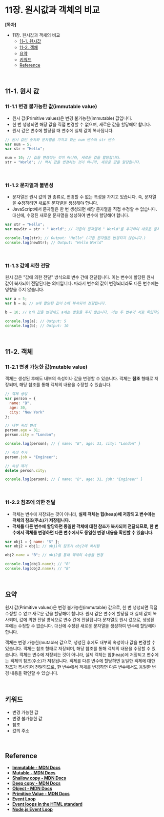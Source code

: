 # 11장. 원시값과 객체의 비교

**[목차]**
- 11장. 원시값과 객체의 비교
  - [11-1. 원시값](#11-1-원시값)
  - [11-2. 객체](#11-2-객체)
  - [요약](#요약)
  - [키워드](#키워드)
  - [Reference](#reference)

<br>

## 11-1. 원시 값

### 11-1.1 변경 불가능한 값(immutable value)
- 원시 값(Primitive values)은 변경 불가능한(immutable) 값입니다. 
- 한 번 생성되면 해당 값을 직접 변경할 수 없으며, 새로운 값을 할당해야 합니다.
- 원시 값은 변수에 할당될 때 변수에 실제 값이 복사됩니다.

```jsx
// 원시 값인 숫자와 문자열을 가지고 있는 num 변수와 str 변수
var num = 5;
var str = "Hello";

num = 10; // 값을 변경하는 것이 아니라, 새로운 값을 할당합니다.
str = "World"; // 역시 값을 변경하는 것이 아니라, 새로운 값을 할당합니다.
```

<br>

### 11-1.2 문자열과 불변성
- 문자열은 원시 값의 한 종류로, 변경할 수 없는 특성을 가지고 있습니다. 즉, 문자열을 수정하려면 새로운 문자열을 생성해야 합니다.
- JavaScript에서 문자열은 한 번 생성되면 해당 문자열을 직접 수정할 수 없습니다. 대신에, 수정된 새로운 문자열을 생성하여 변수에 할당해야 합니다.

```jsx
var str = "Hello";
var newStr = str + " World"; // 기존의 문자열에 " World"를 추가하여 새로운 문자열을 생성합니다.

console.log(str); // Output: "Hello" (기존 문자열은 변경되지 않습니다.)
console.log(newStr); // Output: "Hello World"
```

<br>

### 11-1.3 값에 의한 전달
원시 값은 "값에 의한 전달" 방식으로 변수 간에 전달됩니다.
이는 변수에 할당된 원시 값이 복사되어 전달된다는 의미입니다. 따라서 변수의 값이 변경되더라도 다른 변수에는 영향을 주지 않습니다.

```jsx
var a = 5;
var b = a; // a에 할당된 값이 b에 복사되어 전달됩니다.

b = 10; // b의 값을 변경해도 a에는 영향을 주지 않습니다. 이는 두 변수가 서로 독립적으로 값이 저장되기 때문입니다.

console.log(a); // Output: 5
console.log(b); // Output: 10
```

<br>

## 11-2. 객체

### 11-2.1 변경 가능한 값(mutable value)
객체는 생성된 후에도 내부의 속성이나 값을 변경할 수 있습니다.
객체는 **참조** 형태로 저장되며, 해당 참조를 통해 객체의 내용을 수정할 수 있습니다.

```jsx
// 객체 생성
var person = {
  name: "B",
  age: 30,
  city: "New York"
};

// 내부 속성 변경
person.age = 31;
person.city = "London";

console.log(person); // { name: "B", age: 31, city: "London" }

// 속성 추가
person.job = "Engineer";

// 속성 제거
delete person.city;

console.log(person); // { name: "B", age: 31, job: "Engineer" }
```

<br>

### 11-2.2 **참조에 의한 전달**
- 객체는 변수에 저장되는 것이 아니라, **실제 객체는 힙(heap)에 저장되고 변수에는 객체의 참조(주소)가 저장됩니다.**
- **객체를 다른 변수에 할당하면 동일한 객체에 대한 참조가 복사되어 전달되므로, 한 변수에서 객체를 변경하면 다른 변수에서도 동일한 변경 내용을 확인할 수 있습니다.**

```jsx
var obj1 = { name: "S" };
var obj2 = obj1; // obj1의 참조가 obj2에 복사됨

obj2.name = "B"; // obj2를 통해 객체의 속성을 변경

console.log(obj1.name); // "B"
console.log(obj2.name); // "B"
```

<br>

## 요약
원시 값(Primitive values)은 변경 불가능한(immutable) 값으로, 한 번 생성되면 직접 수정할 수 없고 새로운 값을 할당해야 합니다. 원시 값은 변수에 할당될 때 실제 값이 복사되며, 값에 의한 전달 방식으로 변수 간에 전달됩니다.문자열도 원시 값으로, 생성된 후에는 수정할 수 없습니다. 대신에 수정된 새로운 문자열을 생성하여 변수에 할당해야 합니다.

객체는 변경 가능한(mutable) 값으로, 생성된 후에도 내부의 속성이나 값을 변경할 수 있습니다. 객체는 참조 형태로 저장되며, 해당 참조를 통해 객체의 내용을 수정할 수 있습니다.
객체는 변수에 저장되는 것이 아니라, 실제 객체는 힙(heap)에 저장되고 변수에는 객체의 참조(주소)가 저장됩니다. 객체를 다른 변수에 할당하면 동일한 객체에 대한 참조가 복사되어 전달되므로, 한 변수에서 객체를 변경하면 다른 변수에서도 동일한 변경 내용을 확인할 수 있습니다.

<br>

## 키워드
- 변경 가능한 값
- 변경 불가능한 값
- 참조
- 값의 주소

<br>

## Reference
- [**Immutable - MDN Docs**](https://developer.mozilla.org/en-US/docs/Glossary/Immutable)
- [**Mutable - MDN Docs**](https://developer.mozilla.org/en-US/docs/Glossary/Mutable)
- [**Shallow copy - MDN Docs**](https://developer.mozilla.org/en-US/docs/Glossary/Shallow_copy)
- [**Deep copy - MDN Docs**](https://developer.mozilla.org/en-US/docs/Glossary/Deep_copy)
- [**Object - MDN Docs**](https://developer.mozilla.org/en-US/docs/Web/JavaScript/Reference/Global_Objects/Object)
- [**Primitive Value - MDN Docs**](https://developer.mozilla.org/en-US/docs/Glossary/Primitive)
- [**Event Loop**](https://developer.mozilla.org/en-US/docs/Web/JavaScript/Event_loop)
- [**Event loops in the HTML standard**](https://html.spec.whatwg.org/multipage/webappapis.html#event-loops)
- [**Node.js Event Loop**](https://nodejs.org/en/docs/guides/event-loop-timers-and-nexttick#what-is-the-event-loop)